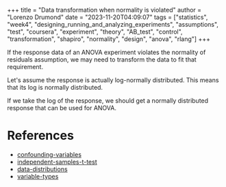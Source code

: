 +++
title = "Data transformation when normality is violated"
author = "Lorenzo Drumond"
date = "2023-11-20T04:09:07"
tags = ["statistics",  "week4",  "designing_running_and_analyzing_experiments",  "assumptions",  "test",  "coursera",  "experiment",  "theory",  "AB_test",  "control",  "transformation",  "shapiro",  "normality",  "design",  "anova",  "rlang"]
+++


If the response data of an ANOVA experiment violates the normality of residuals assumption, we may need to transform the data to fit that requirement.

Let's assume the response is actually log-normally distributed. This means that its log is normally distributed.

If we take the log of the response, we should get a normally distributed response that can be used for ANOVA.

# References
- [confounding-variables](/wiki/confounding-variables/)
- [independent-samples-t-test](/wiki/independent-samples-t-test/)
- [data-distributions](/wiki/data-distributions/)
- [variable-types](/wiki/variable-types/)
